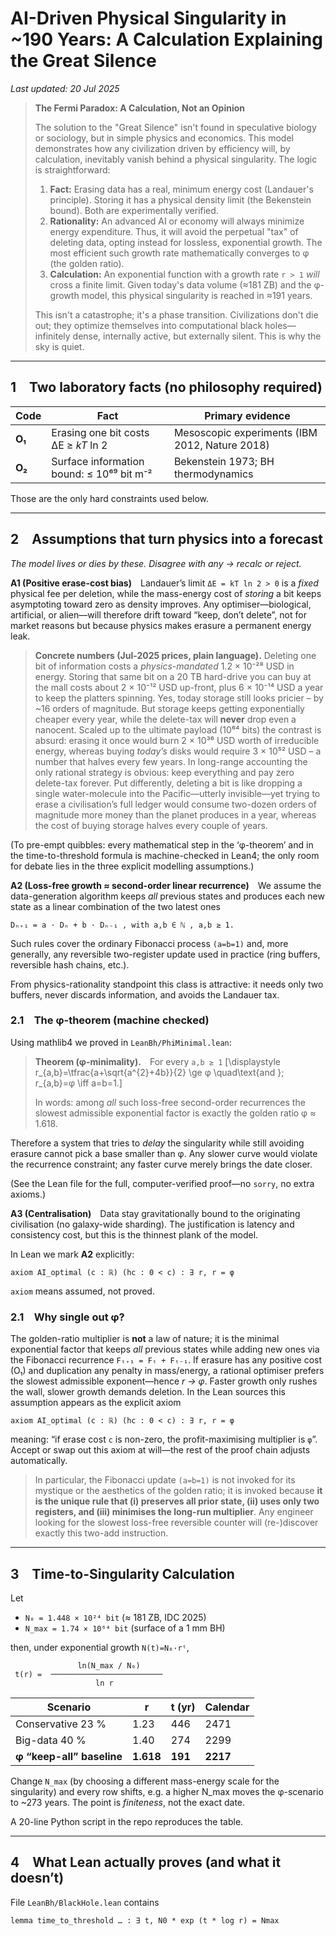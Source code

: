 # AI-Driven Physical Singularity in ~190 Years: A Calculation Explaining the Great Silence

*Last updated: 20 Jul 2025*

> **The Fermi Paradox: A Calculation, Not an Opinion**
>
> The solution to the "Great Silence" isn't found in speculative biology or sociology, but in simple physics and economics. This model demonstrates how any civilization driven by efficiency will, by calculation, inevitably vanish behind a physical singularity. The logic is straightforward:
>
> 1.  **Fact:** Erasing data has a real, minimum energy cost (Landauer's principle). Storing it has a physical density limit (the Bekenstein bound). Both are experimentally verified.
> 2.  **Rationality:** An advanced AI or economy will always minimize energy expenditure. Thus, it will avoid the perpetual "tax" of deleting data, opting instead for lossless, exponential growth. The most efficient such growth rate mathematically converges to φ (the golden ratio).
> 3.  **Calculation:** An exponential function with a growth rate `r > 1` *will* cross a finite limit. Given today's data volume (≈181 ZB) and the φ-growth model, this physical singularity is reached in ≈191 years.
>
> This isn't a catastrophe; it's a phase transition. Civilizations don't die out; they optimize themselves into computational black holes—infinitely dense, internally active, but externally silent. This is why the sky is quiet.

---

## 1 Two laboratory facts (no philosophy required)

| Code | Fact | Primary evidence |
|------|------|------------------|
| **O₁** | Erasing one bit costs ΔE ≥ *kT* ln 2 | Mesoscopic experiments (IBM 2012, Nature 2018) |
| **O₂** | Surface information bound: ≤ 10⁶⁹ bit m⁻² | Bekenstein 1973; BH thermodynamics |

Those are the only hard constraints used below.

---

## 2 Assumptions that turn physics into a forecast

*The model lives or dies by these.  Disagree with any → recalc or reject.*

**A1  (Positive erase-cost bias)** Landauer’s limit `ΔE = kT ln 2 > 0` is a *fixed* physical fee per deletion, while the mass-energy cost of *storing* a bit keeps asymptoting toward zero as density improves.  Any optimiser—biological, artificial, or alien—will therefore drift toward “keep, don’t delete”, not for market reasons but because physics makes erasure a permanent energy leak.

> **Concrete numbers (Jul-2025 prices, plain language).**  Deleting one bit of information costs a *physics-mandated* 1.2 × 10⁻²⁸ USD in energy.  Storing that same bit on a 20 TB hard-drive you can buy at the mall costs about 2 × 10⁻¹² USD up-front, plus 6 × 10⁻¹⁴ USD a year to keep the platters spinning.  Yes, today storage still looks pricier – by ~16 orders of magnitude.  But storage keeps getting exponentially cheaper every year, while the delete-tax will **never** drop even a nanocent.  Scaled up to the ultimate payload (10⁶⁴ bits) the contrast is absurd: erasing it once would burn 2 × 10³⁶ USD worth of irreducible energy, whereas buying *today’s* disks would require 3 × 10⁵² USD – a number that halves every few years.  In long-range accounting the only rational strategy is obvious: keep everything and pay zero delete-tax forever.  Put differently, deleting a bit is like dropping a single water-molecule into the Pacific—utterly invisible—yet trying to erase a civilisation’s full ledger would consume two-dozen orders of magnitude more money than the planet produces in a year, whereas the cost of buying storage halves every couple of years.

(To pre-empt quibbles: every mathematical step in the ‘φ-theorem’ and in the time-to-threshold formula is machine-checked in Lean4; the only room for debate lies in the three explicit modelling assumptions.)

**A2  (Loss-free growth ≈ second-order linear recurrence)** We assume the data-generation algorithm keeps *all* previous states and produces each new state as a linear combination of the two latest ones

```
Dₙ₊₁ = a · Dₙ + b · Dₙ₋₁ , with a,b ∈ ℕ , a,b ≥ 1.
```

Such rules cover the ordinary Fibonacci process `(a=b=1)` and, more generally, any reversible two-register update used in practice (ring buffers, reversible hash chains, etc.).

From physics-rationality standpoint this class is attractive: it needs only two buffers, never discards information, and avoids the Landauer tax.

### 2.1 The φ-theorem (machine checked)

Using mathlib4 we proved in `LeanBh/PhiMinimal.lean`:

> **Theorem (φ-minimality).** For every `a,b ≥ 1`
> \[\displaystyle r_{a,b}=\tfrac{a+\sqrt{a^{2}+4b}}{2} \ge φ \quad\text{and }\; r_{a,b}=φ \iff a=b=1.\]
>
> In words: among *all* such loss-free second-order recurrences the slowest admissible exponential factor is exactly the golden ratio φ ≈ 1.618.

Therefore a system that tries to *delay* the singularity while still avoiding erasure cannot pick a base smaller than φ.  Any slower curve would violate the recurrence constraint; any faster curve merely brings the date closer.

(See the Lean file for the full, computer-verified proof—no `sorry`, no extra axioms.)

**A3  (Centralisation)** Data stay gravitationally bound to the originating civilisation (no galaxy-wide sharding).  The justification is latency and consistency cost, but this is the thinnest plank of the model.

In Lean we mark **A2** explicitly:
```lean
axiom AI_optimal (c : ℝ) (hc : 0 < c) : ∃ r, r = φ
```
`axiom` means assumed, not proved.

### 2.1 Why single out φ?

The golden-ratio multiplier is **not** a law of nature; it is the minimal exponential factor that keeps *all* previous states while adding new ones via the Fibonacci recurrence `Fₜ₊₁ = Fₜ + Fₜ₋₁`.  If erasure has any positive cost (O₁) and duplication any penalty in mass/energy, a rational optimiser prefers the slowest admissible exponent—hence *r → φ*.  Faster growth only rushes the wall, slower growth demands deletion.  In the Lean sources this assumption appears as the explicit axiom

```lean
axiom AI_optimal (c : ℝ) (hc : 0 < c) : ∃ r, r = φ
```

meaning: “if erase cost `c` is non-zero, the profit-maximising multiplier is `φ`”.  Accept or swap out this axiom at will—the rest of the proof chain adjusts automatically.

> In particular, the Fibonacci update `(a=b=1)` is not invoked for its mystique or the aesthetics of the golden ratio; it is invoked because **it is the unique rule that (i) preserves all prior state, (ii) uses only two registers, and (iii) minimises the long-run multiplier**.  Any engineer looking for the slowest loss-free reversible counter will (re-)discover exactly this two-add instruction.

---

## 3 Time-to-Singularity Calculation

Let
* `N₀ = 1.448 × 10²⁴ bit`  (≈ 181 ZB, IDC 2025)
* `N_max = 1.74 × 10⁶⁴ bit`  (surface of a 1 mm BH)

then, under exponential growth `N(t)=N₀·rᵗ`,

```
               ln(N_max / N₀)
 t(r) =  ─────────────────────────
                   ln r
```

| Scenario | r | t (yr) | Calendar |
|----------|----|--------|----------|
| Conservative 23 % | 1.23 | 446 | 2471 |
| Big-data 40 % | 1.40 | 274 | 2299 |
| **φ “keep-all” baseline** | **1.618** | **191** | **2217** |

Change `N_max` (by choosing a different mass-energy scale for the singularity) and every row shifts, e.g. a higher N_max moves the φ-scenario to ~273 years. The point is *finiteness*, not the exact date.

A 20-line Python script in the repo reproduces the table.

---

## 4 What Lean actually proves (and what it doesn’t)

File `LeanBh/BlackHole.lean` contains
```lean
lemma time_to_threshold … : ∃ t, N0 * exp (t * log r) = Nmax
```
 